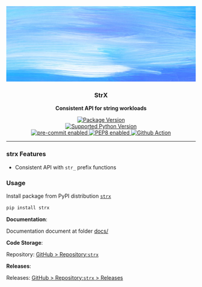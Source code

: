<div align="center">
  <a href="https://github.com/thuyetbao/strx.git">
    <img src="docs/assets/images/banner.png" alt="Package Banner" height="200" width="100%">
  </a>
</div>

<div align="center">
  <h3>StrX</h3>
  <p><b>Consistent API for string workloads</b></p>
</div>

<div align="center">
  <a href="https://github.com/thuyetbao/strx.git" target="_blank">
    <img src="https://img.shields.io/pypi/v/strx.svg?logo=pypi" alt="Package Version">
  </a>
</div>

<div align="center">
  <a href="https://www.python.org/" target="_blank">
    <img src="https://img.shields.io/pypi/pyversions/strx.svg?logo=python" alt="Supported Python Version">
  </a>
  <br>
  <a href="https://pre-commit.com/" target="_blank">
    <img src="https://img.shields.io/badge/pre--commit-enabled-teal?logo=pre-commit" alt="pre-commit enabled">
  </a>
  <a href="https://pre-commit.com/" target="_blank">
    <img src="https://img.shields.io/badge/pep8-enabled-teal?logo=python" alt="PEP8 enabled">
  </a>
  <a href="https://github.com/features/actions" target="_blank">
    <img src="https://img.shields.io/badge/cicd-github--action-teal?logo=github-actions" alt="Github Action">
  </a>
</div>

---

### **strx** Features

- Consistent API with `str_` prefix functions

### **Usage**

Install package from PyPI distribution [`strx`](https://pypi.org/project/strx/)

```bash
pip install strx
```

<!-- ```py
import strx

# Get
strx.str_length
strx.str_sub
strx.str_to_upper
strx.str_to_lower
strx.str_trim
strx.str_reverse
strx.str_detect
strx.str_snakcase
strx.str_remove
strx.str_replace
strx.str_replace_all
strx.str_pad
strx.str_split
strx.str_count
strx.str_which
strx.str_sort
strx.str_unique
strx.str_dup
strx.str_c
strx.str_extract
strx.str_extract_all
strx.str_to_number
``` -->

**Documentation**:

Documentation document at folder [docs/](/docs/)

**Code Storage**:

Repository: [GitHub > Repository:`strx`](https://github.com/thuyetbao/strx)

**Releases**:

Releases: [GitHub > Repository:`strx` > Releases](https://github.com/thuyetbao/strx/releases)
